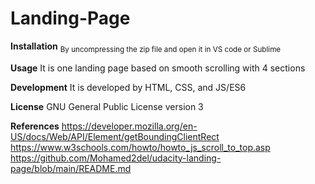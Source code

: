 # Landing-Page

**Installation**
<sub>By uncompressing the zip file and open it in VS code or Sublime</sub>

**Usage**
It is one landing page based on smooth scrolling with 4 sections

**Development**
It is developed by HTML, CSS, and JS/ES6

**License**
GNU General Public License version 3

**References**
https://developer.mozilla.org/en-US/docs/Web/API/Element/getBoundingClientRect
https://www.w3schools.com/howto/howto_js_scroll_to_top.asp
https://github.com/Mohamed2del/udacity-landing-page/blob/main/README.md
